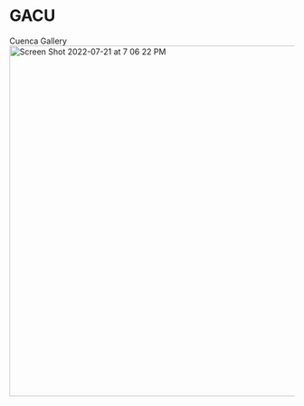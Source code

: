 # GACU

Cuenca Gallery
<img width="619" alt="Screen Shot 2022-07-21 at 7 06 22 PM" src="https://user-images.githubusercontent.com/51935560/180329533-2ec87409-57b7-451f-8a24-71b691d171aa.png">

